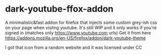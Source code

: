dark-youtube-ffox-addon
=======================

A minimalistic&fast addon for firefox that injects some custom grey-ish css on your page when visitng youtube.
It's still WIP and it only works if you're signed in (matches only https://www.youtube.com urls)
Get it from here https://addons.mozilla.org/en-US/firefox/addon/dark-youtube-theme

I got that icon from a random website and it was licensed under CC
